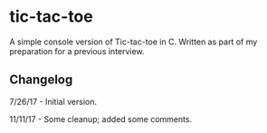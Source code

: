 # tic-tac-toe
A simple console version of Tic-tac-toe in C. Written as part of my
preparation for a previous interview.

## Changelog
7/26/17 - Initial version.

11/11/17 - Some cleanup; added some comments.
